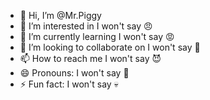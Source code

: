 - 👋 Hi, I’m @Mr.Piggy
- 👀 I’m interested in I won't say 😠
- 🌱 I’m currently learning I won't say 😡
- 💞️ I’m looking to collaborate on I won't say 👿
- 📫 How to reach me I won't say 😈
- 😄 Pronouns:  I won't say 👹
- ⚡ Fun fact: I won't say 💀

<!---
PanProsiaczek2137/PanProsiaczek2137 is a ✨ special ✨ repository because its `README.md` (this file) appears on your GitHub profile.
You can click the Preview link to take a look at your changes.
--->
